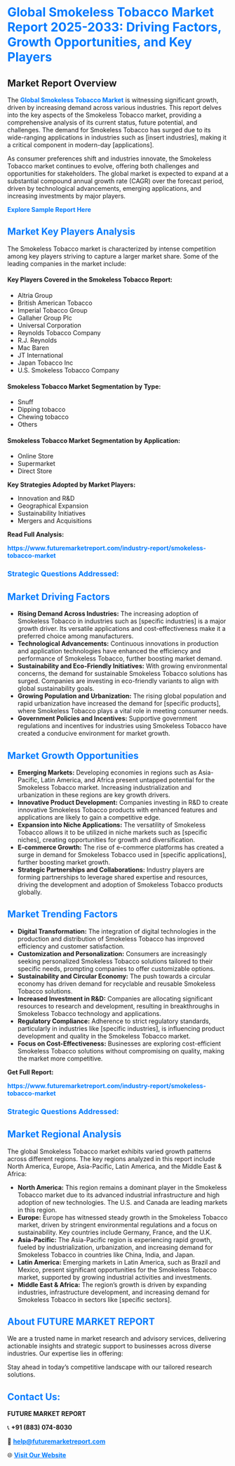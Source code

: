 <h1 style="color: #007BFF;">Global Smokeless Tobacco Market Report 2025-2033: Driving Factors, Growth Opportunities, and Key Players</h1>

<section id="overview">
<h2>Market Report Overview</h2>
<p>The <a href="https://www.futuremarketreport.com/industry-report/smokeless-tobacco-market" style="color: #007BFF; text-decoration: none;"><strong>Global Smokeless Tobacco Market</strong></a> is witnessing significant growth, driven by increasing demand across various industries. This report delves into the key aspects of the Smokeless Tobacco market, providing a comprehensive analysis of its current status, future potential, and challenges. The demand for Smokeless Tobacco has surged due to its wide-ranging applications in industries such as [insert industries], making it a critical component in modern-day [applications].</p>
<p>As consumer preferences shift and industries innovate, the Smokeless Tobacco market continues to evolve, offering both challenges and opportunities for stakeholders. The global market is expected to expand at a substantial compound annual growth rate (CAGR) over the forecast period, driven by technological advancements, emerging applications, and increasing investments by major players.</p>
</section>

<section id="overview">
<p><a href="https://www.futuremarketreport.com/request-sample/reportId=61074" style="color: #007BFF; text-decoration: none;"><strong>Explore Sample Report Here</strong></a></p>
</section>

<section id="key-players">
<h2 style="color: #007BFF;">Market Key Players Analysis</h2>
<p>The Smokeless Tobacco market is characterized by intense competition among key players striving to capture a larger market share. Some of the leading companies in the market include:</p>
<h4>Key Players Covered in the Smokeless Tobacco Report:</h4>
<ul><li>Altria Group</li><li>British American Tobacco</li><li>Imperial Tobacco Group</li><li>Gallaher Group Plc</li><li>Universal Corporation</li><li>Reynolds Tobacco Company</li><li>R.J. Reynolds</li><li>Mac Baren</li><li>JT International</li><li>Japan Tobacco Inc</li><li>U.S. Smokeless Tobacco Company</li></ul>
<h4>Smokeless Tobacco Market Segmentation by Type:</h4>
<ul><li>Snuff</li><li>Dipping tobacco</li><li>Chewing tobacco</li><li>Others</li></ul>

<h4>Smokeless Tobacco Market Segmentation by Application:</h4>
<ul><li>Online Store</li><li>Supermarket</li><li>Direct Store</li></ul>
<p><strong>Key Strategies Adopted by Market Players:</strong></p>
<ul>
<li>Innovation and R&D</li>
<li>Geographical Expansion</li>
<li>Sustainability Initiatives</li>
<li>Mergers and Acquisitions</li>
</ul>
</section>

<section>
<p><strong>Read Full Analysis: </strong></p><a href="https://www.futuremarketreport.com/industry-report/smokeless-tobacco-market" style="color: #007BFF; text-decoration: none;"><strong>https://www.futuremarketreport.com/industry-report/smokeless-tobacco-market</strong></a>
<h3 style="color: #007BFF;">Strategic Questions Addressed:</h3>
</section>

<section id="driving-factors">
<h2 style="color: #007BFF;">Market Driving Factors</h2>
<ul>
<li><strong>Rising Demand Across Industries:</strong> The increasing adoption of Smokeless Tobacco in industries such as [specific industries] is a major growth driver. Its versatile applications and cost-effectiveness make it a preferred choice among manufacturers.</li>
<li><strong>Technological Advancements:</strong> Continuous innovations in production and application technologies have enhanced the efficiency and performance of Smokeless Tobacco, further boosting market demand.</li>
<li><strong>Sustainability and Eco-Friendly Initiatives:</strong> With growing environmental concerns, the demand for sustainable Smokeless Tobacco solutions has surged. Companies are investing in eco-friendly variants to align with global sustainability goals.</li>
<li><strong>Growing Population and Urbanization:</strong> The rising global population and rapid urbanization have increased the demand for [specific products], where Smokeless Tobacco plays a vital role in meeting consumer needs.</li>
<li><strong>Government Policies and Incentives:</strong> Supportive government regulations and incentives for industries using Smokeless Tobacco have created a conducive environment for market growth.</li>
</ul>
</section>

<section id="growth-opportunities">
<h2 style="color: #007BFF;">Market Growth Opportunities</h2>
<ul>
<li><strong>Emerging Markets:</strong> Developing economies in regions such as Asia-Pacific, Latin America, and Africa present untapped potential for the Smokeless Tobacco market. Increasing industrialization and urbanization in these regions are key growth drivers.</li>
<li><strong>Innovative Product Development:</strong> Companies investing in R&D to create innovative Smokeless Tobacco products with enhanced features and applications are likely to gain a competitive edge.</li>
<li><strong>Expansion into Niche Applications:</strong> The versatility of Smokeless Tobacco allows it to be utilized in niche markets such as [specific niches], creating opportunities for growth and diversification.</li>
<li><strong>E-commerce Growth:</strong> The rise of e-commerce platforms has created a surge in demand for Smokeless Tobacco used in [specific applications], further boosting market growth.</li>
<li><strong>Strategic Partnerships and Collaborations:</strong> Industry players are forming partnerships to leverage shared expertise and resources, driving the development and adoption of Smokeless Tobacco products globally.</li>
</ul>
</section>

<section id="trending-factors">
<h2 style="color: #007BFF;">Market Trending Factors</h2>
<ul>
<li><strong>Digital Transformation:</strong> The integration of digital technologies in the production and distribution of Smokeless Tobacco has improved efficiency and customer satisfaction.</li>
<li><strong>Customization and Personalization:</strong> Consumers are increasingly seeking personalized Smokeless Tobacco solutions tailored to their specific needs, prompting companies to offer customizable options.</li>
<li><strong>Sustainability and Circular Economy:</strong> The push towards a circular economy has driven demand for recyclable and reusable Smokeless Tobacco solutions.</li>
<li><strong>Increased Investment in R&D:</strong> Companies are allocating significant resources to research and development, resulting in breakthroughs in Smokeless Tobacco technology and applications.</li>
<li><strong>Regulatory Compliance:</strong> Adherence to strict regulatory standards, particularly in industries like [specific industries], is influencing product development and quality in the Smokeless Tobacco market.</li>
<li><strong>Focus on Cost-Effectiveness:</strong> Businesses are exploring cost-efficient Smokeless Tobacco solutions without compromising on quality, making the market more competitive.</li>
</ul>
</section>

<section>
<p><strong>Get Full Report: </strong></p><a href="https://www.futuremarketreport.com/industry-report/smokeless-tobacco-market" style="color: #007BFF; text-decoration: none;"><strong>https://www.futuremarketreport.com/industry-report/smokeless-tobacco-market</strong></a>
<h3 style="color: #007BFF;">Strategic Questions Addressed:</h3>
</section>


<section id="regional-analysis">
<h2 style="color: #007BFF;">Market Regional Analysis</h2>
<p>The global Smokeless Tobacco market exhibits varied growth patterns across different regions. The key regions analyzed in this report include North America, Europe, Asia-Pacific, Latin America, and the Middle East & Africa:</p>
<ul>
<li><strong>North America:</strong> This region remains a dominant player in the Smokeless Tobacco market due to its advanced industrial infrastructure and high adoption of new technologies. The U.S. and Canada are leading markets in this region.</li>
<li><strong>Europe:</strong> Europe has witnessed steady growth in the Smokeless Tobacco market, driven by stringent environmental regulations and a focus on sustainability. Key countries include Germany, France, and the U.K.</li>
<li><strong>Asia-Pacific:</strong> The Asia-Pacific region is experiencing rapid growth, fueled by industrialization, urbanization, and increasing demand for Smokeless Tobacco in countries like China, India, and Japan.</li>
<li><strong>Latin America:</strong> Emerging markets in Latin America, such as Brazil and Mexico, present significant opportunities for the Smokeless Tobacco market, supported by growing industrial activities and investments.</li>
<li><strong>Middle East & Africa:</strong> The region’s growth is driven by expanding industries, infrastructure development, and increasing demand for Smokeless Tobacco in sectors like [specific sectors].</li>
</ul>
</section>

<footer>
<h2 style="color: #007BFF;">About FUTURE MARKET REPORT</h2>
<p>We are a trusted name in market research and advisory services, delivering actionable insights and strategic support to businesses across diverse industries. Our expertise lies in offering:</p>

<p>Stay ahead in today’s competitive landscape with our tailored research solutions.</p>

<h2 style="color: #007BFF;">Contact Us:</h2>
<p><strong>FUTURE MARKET REPORT</strong></p>
<p>📞 <strong>+91 (883) 074-8030</strong></p>
<p>📧 <strong><a href="mailto:help@futuremarketreport.com" style="color: #007BFF;">help@futuremarketreport.com</a></strong></p>
<p>🌐 <strong><a href="https://www.futuremarketreport.com/" style="color: #007BFF;">Visit Our Website</a></strong></p>
</footer>